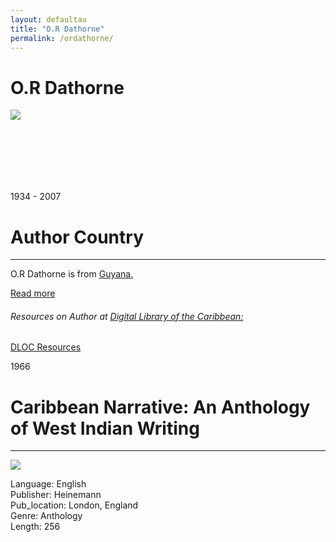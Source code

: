 ```yaml
---
layout: defaultau
title: "O.R Dathorne"
permalink: /ordathorne/
---
```

<!-- partial:index.partial.html -->
<div class="content">
    <h1>O.R Dathorne</h1>
    <div class="quote">
        <div><img src="https://scontent-sju1-1.xx.fbcdn.net/v/t1.6435-9/90242236_2931313790262745_4096025785238814720_n.jpg?stp=dst-jpg_p960x960&_nc_cat=110&ccb=1-7&_nc_sid=36a2c1&_nc_ohc=THCJkNgiQb4AX_h1jnr&_nc_ht=scontent-sju1-1.xx&oh=00_AfBASu7-D7Yh7yZAu6pTmAmWmCjsCFKwNjqFC7g11ZdcqA&oe=63AEC121" class="logo"></div>
    </div>
    <div class="timeline">
        <div style="padding-bottom:100px;"></div>
        <div class="block">
            <div class="date right"><p class="right">1934 - 2007</p></div>
            <div class="dot"></div>
            <div class="left first">
            <div class="author_country">
                <h1>Author Country</h1><hr>
          <div class="aclocation">    <p>O.R Dathorne is from <a href="{{ site.baseurl }}/62">Guyana.</a></p></div>
                <div class="acreadmore"><a href="https://en.wikipedia.org/wiki/Oscar_Dathorne" target="_blank">Read more</a></div>
<div class="aclocation">  <h6>Resources on Author at <a href="https://dloc.com" target="_blank">Digital Library of the Caribbean:</a></h6></div>
              <div class="dlocresources"><a href="{{ site.baseurl }}/ordathorne_dloc" target="_blank">DLOC Resources</a></div>
            </div>
            </div>
        </div>
        <div class="block">
            <div class="date left"><p class="left">1966</p></div>
            <div class="dot"></div>
            <div class="right hide">
                <h1>Caribbean Narrative: An Anthology of West Indian Writing</h1><hr>
                <p><img src="https://i.gr-assets.com/images/S/compressed.photo.goodreads.com/books/1548022079l/532794._SY475_.jpg"></p>
                <p>Language: English<br/>
                Publisher: Heinemann<br/>
                Pub_location: London, England<br/>
                Genre: Anthology<br/>
                Length: 256</p>
    </div>
</div>
  <!-- partial -->
<script src='https://cdnjs.cloudflare.com/ajax/libs/jquery/3.1.1/jquery.min.js'></script><script  src="{{ site.baseurl }}/assets/js/authorscript.js"></script>